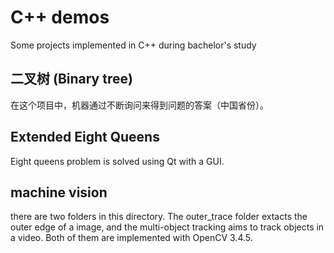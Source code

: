 # C++ demos
Some projects implemented in C++ during bachelor's study

## 二叉树 (Binary tree)
在这个项目中，机器通过不断询问来得到问题的答案（中国省份）。

## Extended Eight Queens
Eight queens problem is solved using Qt with a GUI.


## machine vision
there are two folders in this directory. The outer_trace folder extacts the outer edge of a image, and the multi-object tracking aims to track objects in a video. Both of them are implemented with OpenCV 3.4.5.
